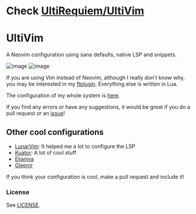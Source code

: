 # Check [UltiRequiem/UltiVim](https://github.com/UltiRequiem/UltiVim)

# UltiVim

A Neovim configuration using sane defaults, native LSP and snippets.

![image](https://user-images.githubusercontent.com/71897736/119695257-9d70bf00-be13-11eb-82f7-f5b0aa17179d.png)
![image](https://user-images.githubusercontent.com/71897736/119695197-90ec6680-be13-11eb-8ba7-623c5c6cf31c.png)

If you are using Vim instead of Neovim, although I really don't know why,
you may be interested in my [ftplugin](./ftplugin). Everything else is written in Lua.

The configuration of my whole system is [here](https://github.com/UltiRequiem/dotfiles).

If you find any errors or have any suggestions, it would be great if you do a pull request or an [issue](https://github.com/UltiRequiem/UltiVim/issues/new)!

## Other cool configurations
- [LunarVim](https://github.com/ChristianChiarulli/LunarVim): It helped me a lot to configure the LSP
- [Kuator](https://github.com/kuator/nvim): A lot of cool stuff
- [Elianiva](https://github.com/elianiva/dotfiles/tree/master/nvim)
- [Glepnir](https://github.com/glepnir/nvim)

If you think your configuration is cool, make a pull request and include it!

### License
See [LICENSE](./LICENSE).
